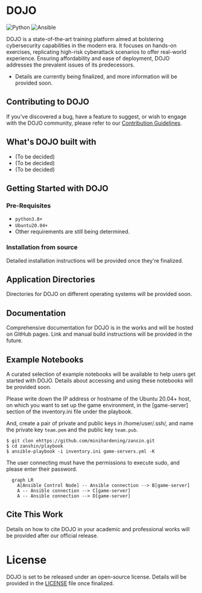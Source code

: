 DOJO
=================
![Python](https://img.shields.io/badge/python-3.8%20%7C%203.9%20%7C%203.10-blue)
![Ansible](https://img.shields.io/badge/-Ansible-EE0000.svg?logo=ansible&style=flat")

DOJO is a state-of-the-art training platform aimed at bolstering cybersecurity
capabilities in the modern era. It focuses on hands-on exercises,
replicating high-risk cyberattack scenarios to offer real-world experience.
Ensuring affordability and ease of deployment, DOJO addresses the prevalent
issues of its predecessors.

- Details are currently being finalized, and more information will be provided soon.

## Contributing to DOJO
If you've discovered a bug, have a feature to suggest, or wish to engage
with the DOJO community, please refer to our [Contribution Guidelines](CONTRIBUTING.md).

## What's DOJO built with

- (To be decided)
- (To be decided)
- (To be decided)

## Getting Started with DOJO

### Pre-Requisites

- `python3.8+`
- `Ubuntu20.04+`
- Other requirements are still being determined.

### Installation from source

Detailed installation instructions will be provided once they're finalized.

## Application Directories

Directories for DOJO on different operating systems will be provided soon.

## Documentation

Comprehensive documentation for DOJO is in the works and will be hosted on GitHub pages.
Link and manual build instructions will be provided in the future.

## Example Notebooks

A curated selection of example notebooks will be available to help users get started
with DOJO. Details about accessing and using these notebooks will be provided soon.

Please write down the IP address or hostname of the Ubuntu 20.04+ host, on which you want to set up the game environment, in the [game-server] section of the inventory.ini file under the playbook.

And, create a pair of private and public keys in /home/user/.ssh/, and name the private key `team.pem` and the public key `team.pub`.

```
$ git clon ehttps://github.com/minihardening/zansin.git
$ cd zanshin/playbook
$ ansible-playbook -i inventory.ini game-servers.yml -K
```

The user connecting must have the permissions to execute sudo, and please enter their password.

```mermaid
  graph LR
    A[Ansible Control Node] -- Ansible connection --> B[game-server]
    A -- Ansible connection --> C[game-server]
    A -- Ansible connection --> D[game-server]
```

## Cite This Work

Details on how to cite DOJO in your academic and professional works will be provided
after our official release.

# License

DOJO is set to be released under an open-source license. Details will be provided in
the [LICENSE](LICENSE) file once finalized.
